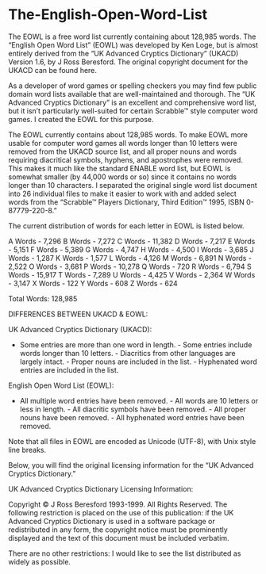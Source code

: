 # The-English-Open-Word-List
The EOWL is a free word list currently containing about 128,985 words.
The “English Open Word List” (EOWL) was developed by Ken Loge, but is
almost entirely derived from the “UK Advanced Cryptics Dictionary”
(UKACD) Version 1.6, by J Ross Beresford. The original copyright
document for the UKACD can be found here.

As a developer of word games or spelling checkers you may find few
public domain word lists available that are well-maintained and
thorough. The “UK Advanced Cryptics Dictionary” is an excellent and
comprehensive word list, but it isn’t particularly well-suited for
certain Scrabble™ style computer word games. I created the EOWL for this
purpose.

The EOWL currently contains about 128,985 words. To make EOWL more
usable for computer word games all words longer than 10 letters were
removed from the UKACD source list, and all proper nouns and words
requiring diacritical symbols, hyphens, and apostrophes were removed.
This makes it much like the standard ENABLE word list, but EOWL is
somewhat smaller (by 44,000 words or so) since it contains no words
longer than 10 characters. I separated the original single word list
document into 26 individual files to make it easier to work with and
added select words from the “Scrabble™ Players Dictionary, Third
Edition™ 1995, ISBN 0-87779-220-8.”

The current distribution of words for each letter in EOWL is listed
below.

A Words - 7,296
B Words - 7,272
C Words - 11,382
D Words - 7,217
E Words - 5,151
F Words - 5,389
G Words - 4,747
H Words - 4,500
I Words - 3,685
J Words - 1,287
K Words - 1,577
L Words - 4,126
M Words - 6,891
N Words - 2,522
O Words - 3,681
P Words - 10,278
Q Words - 720
R Words - 6,794
S Words - 15,917
T Words - 7,289
U Words - 4,425
V Words - 2,364
W Words - 3,147
X Words - 122
Y Words - 608
Z Words - 624

Total Words: 128,985

DIFFERENCES BETWEEN UKACD & EOWL:

UK Advanced Cryptics Dictionary (UKACD):

- Some entries are more than one word in length. - Some entries include
words longer than 10 letters. - Diacritics from other languages are
largely intact. - Proper nouns are included in the list. - Hyphenated
word entries are included in the list.

English Open Word List (EOWL):

- All multiple word entries have been removed. - All words are 10
letters or less in length. - All diacritic symbols have been removed. -
All proper nouns have been removed. - All hyphenated word entries have
been removed.

Note that all files in EOWL are encoded as Unicode (UTF-8), with Unix
style line breaks.

Below, you will find the original licensing information for the “UK
Advanced Cryptics Dictionary.”

UK Advanced Cryptics Dictionary Licensing Information:

Copyright © J Ross Beresford 1993-1999. All Rights Reserved. The
following restriction is placed on the use of this publication: if the
UK Advanced Cryptics Dictionary is used in a software package or
redistributed in any form, the copyright notice must be prominently
displayed and the text of this document must be included verbatim.

There are no other restrictions: I would like to see the list
distributed as widely as possible.
